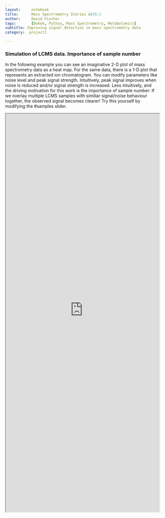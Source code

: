 ```yaml
---
layout:     notebook
title:      Mass Spectrometry Stories &#35;1 
author:     David Fischer
tags: 		[Bokeh, Python, Mass Spectrometry, Metabolomics]
subtitle: Improving signal detection in mass spectrometry data
category:  project1

---
```

### Simulation of LCMS data. Importance of sample number

In the following example you can see an imaginative 2-D plot of mass spectrometry data as a heat map. For the same data, there is a 1-D plot that represents an extracted ion chromatogram.
You can modify parameters like noise level and peak signal strength. Intuitively, peak signal improves when noise is reduced and/or signal strength is increased.
Less intuitively, and the driving motivation for this work is the importance of sample number: If we overlay multiple LCMS samples with similiar signal/noise behaviour together, the observed signal becomes clearer! Try this yourself by modifying the #samples slider.

<iframe src="https://radiant-garden-69872.herokuapp.com/Random_Background_Peak" width="100%" height="1300">
  <p>Your browser does not support iframes.</p>
</iframe>
